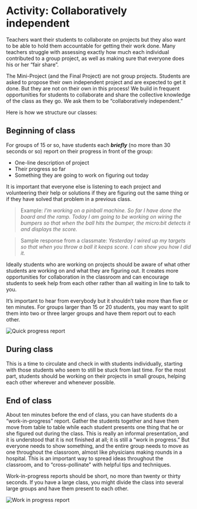 # Activity: Collaboratively independent

Teachers want their students to collaborate on projects but they also want to be able to hold them accountable for getting their work done. Many teachers struggle with assessing exactly how much each individual contributed to a group project, as well as making sure that everyone does his or her “fair share”.

The Mini-Project (and the Final Project) are not group projects. Students are asked to propose their own independent project and are expected to get it done. But they are not on their own in this process! We build in frequent opportunities for students to collaborate and share the collective knowledge of the class as they go. We ask them to be “collaboratively independent.”

Here is how we structure our classes: 

## Beginning of class

For groups of 15 or so, have students each **_briefly_** (no more than 30 seconds or so) report on their progress in front of the group:
* One-line description of project
* Their progress so far
* Something they are going to work on figuring out today
	
It is important that everyone else is listening to each project and volunteering their help or solutions if they are figuring out the same thing or if they have solved that problem in a previous class.

>Example:
_I’m working on a pinball machine. So far I have done the board and the ramp. Today I am going to be working on wiring the bumpers so that when the ball hits the bumper, the micro:bit detects it and displays the score._

>Sample response from a classmate:
_Yesterday I wired up my targets so that when you throw a ball it keeps score. I can show you how I did it._

Ideally students who are working on projects should be aware of what other students are working on and what they are figuring out. It creates more opportunities for collaboration in the classroom and can encourage students to seek help from each other rather than all waiting in line to talk to you.

It’s important to hear from everybody but it shouldn’t take more than five or ten minutes. For groups larger than 15 or 20 students, you may want to split them into two or three larger groups and have them report out to each other.

![Quick progress report](/static/courses/csintro/miniproject/quick-progress-report.png)

## During class
This is a time to circulate and check in with students individually, starting with those students who seem to still be stuck from last time. For the most part, students should be working on their projects in small groups, helping each other wherever and whenever possible.

## End of class
About ten minutes before the end of class, you can have students do a “work-in-progress” report. Gather the students together and have them move from table to table while each student presents one thing that he or she figured out during the class. This is really an informal presentation, and it is understood that it is not finished at all; it is still a “work in progress.” But everyone needs to show something, and the entire group needs to move as one throughout the classroom, almost like physicians making rounds in a hospital. This is an important way to spread ideas throughout the classroom, and to “cross-pollinate” with helpful tips and techniques.

Work-in-progress reports should be short, no more than twenty or thirty seconds. If you have a large class, you might divide the class into several large groups and have them present to each other. 

![Work in progress report](/static/courses/csintro/miniproject/work-in-progress-report.png)
